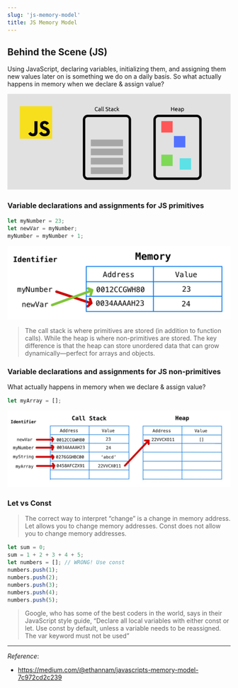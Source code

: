 ```yaml
---
slug: 'js-memory-model' 
title: JS Memory Model
---
```


## Behind the Scene (JS)

Using JavaScript, declaring variables, initializing them, and assigning them new values later on is something we do on a daily basis. So what actually happens in memory when we declare & assign value?

![js-memorymodel](/img/js-memory-model.png)

### Variable declarations and assignments for JS primitives

```javascript
let myNumber = 23;
let newVar = myNumber;
myNumber = myNumber + 1;
```

![js-memorymodel1](/img/js-memory-model1.jpeg)

> The call stack is where primitives are stored (in addition to function calls). While the heap is where non-primitives are stored. The key difference is that the heap can store unordered data that can grow dynamically—perfect for arrays and objects.

### Variable declarations and assignments for JS non-primitives

What actually happens in memory when we declare & assign value?

```javascript
let myArray = [];
```

![js-memorymodel2](/img/js-memory-model2.jpeg)

### Let vs Const

> The correct way to interpret “change” is a change in memory address. Let allows you to change memory addresses. Const does not allow you to change memory addresses.

```javascript
let sum = 0;
sum = 1 + 2 + 3 + 4 + 5;
let numbers = []; // WRONG! Use const
numbers.push(1);
numbers.push(2);
numbers.push(3);
numbers.push(4);
numbers.push(5);
```

> Google, who has some of the best coders in the world, says in their JavaScript style guide, “Declare all local variables with either const or let. Use const by default, unless a variable needs to be reassigned. The var keyword must not be used”

---

_Reference_:

- https://medium.com/@ethannam/javascripts-memory-model-7c972cd2c239

